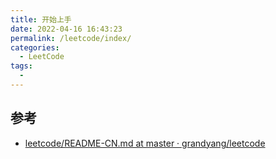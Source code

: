 ```yaml
---
title: 开始上手
date: 2022-04-16 16:43:23
permalink: /leetcode/index/
categories:
  - LeetCode
tags:
  - 
---
```


## 参考

- [leetcode/README-CN.md at master · grandyang/leetcode](https://github.com/grandyang/leetcode/blob/master/README-CN.md)